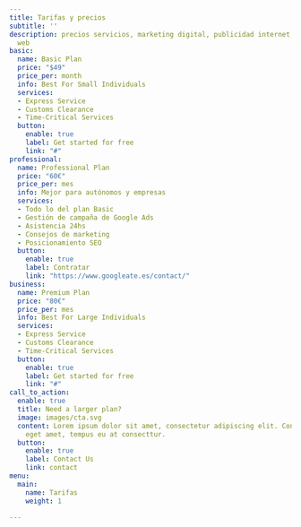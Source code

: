 ```yaml
---
title: Tarifas y precios
subtitle: ''
description: precios servicios, marketing digital, publicidad internet, creacion paginas
  web
basic:
  name: Basic Plan
  price: "$49"
  price_per: month
  info: Best For Small Individuals
  services:
  - Express Service
  - Customs Clearance
  - Time-Critical Services
  button:
    enable: true
    label: Get started for free
    link: "#"
professional:
  name: Professional Plan
  price: "60€"
  price_per: mes
  info: Mejor para autónomos y empresas
  services:
  - Todo lo del plan Basic
  - Gestión de campaña de Google Ads
  - Asistencia 24hs
  - Consejos de marketing
  - Posicionamiento SEO
  button:
    enable: true
    label: Contratar
    link: "https://www.googleate.es/contact/"
business:
  name: Premium Plan
  price: "80€"
  price_per: mes
  info: Best For Large Individuals
  services:
  - Express Service
  - Customs Clearance
  - Time-Critical Services
  button:
    enable: true
    label: Get started for free
    link: "#"
call_to_action:
  enable: true
  title: Need a larger plan?
  image: images/cta.svg
  content: Lorem ipsum dolor sit amet, consectetur adipiscing elit. Consequat tristique
    eget amet, tempus eu at consecttur.
  button:
    enable: true
    label: Contact Us
    link: contact
menu:
  main:
    name: Tarifas
    weight: 1

---
```

